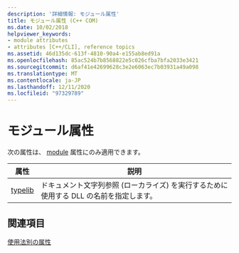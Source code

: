 ```yaml
---
description: '詳細情報: モジュール属性'
title: モジュール属性 (C++ COM)
ms.date: 10/02/2018
helpviewer_keywords:
- module attributes
- attributes [C++/CLI], reference topics
ms.assetid: 46d135dc-613f-4810-90a4-e155ab8ed91a
ms.openlocfilehash: 85ac524b7b8568822e5c026cfba7bfa2033e3421
ms.sourcegitcommit: d6af41e42699628c3e2e6063ec7b03931a49a098
ms.translationtype: MT
ms.contentlocale: ja-JP
ms.lasthandoff: 12/11/2020
ms.locfileid: "97329789"
---
```

# <a name="module-attributes"></a>モジュール属性

次の属性は、 [module](module-cpp.md) 属性にのみ適用できます。

|属性|説明|
|---------------|-----------------|
|[typelib](helpstringdll.md)|ドキュメント文字列参照 (ローカライズ) を実行するために使用する DLL の名前を指定します。|

## <a name="see-also"></a>関連項目

[使用法別の属性](attributes-by-usage.md)
